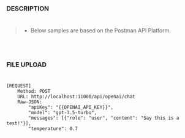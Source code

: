 ### DESCRIPTION
#
> - Below samples are based on  the Postman API Platform.

<br />
<br />



### FILE UPLOAD
#

```plaintext
[REQUEST]
    Method: POST
    URL: http://localhost:11000/api/openai/chat
    Raw-JSON:
        "apiKey": "{{OPENAI_API_KEY}}",
        "model": "gpt-3.5-turbo",
        "messages": [{"role": "user", "content": "Say this is a test!"}],
        "temperature": 0.7
```
